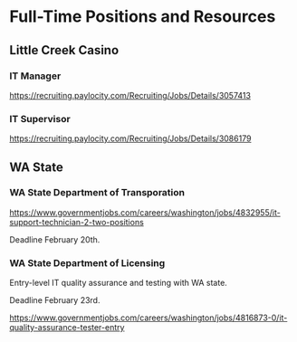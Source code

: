 # Full-Time Positions and Resources

## Little Creek Casino

### IT Manager

https://recruiting.paylocity.com/Recruiting/Jobs/Details/3057413

### IT Supervisor

https://recruiting.paylocity.com/Recruiting/Jobs/Details/3086179

## WA State

### WA State Department of Transporation

https://www.governmentjobs.com/careers/washington/jobs/4832955/it-support-technician-2-two-positions

Deadline February 20th.

### WA State Department of Licensing

Entry-level IT quality assurance and testing with WA state.

Deadline February 23rd.

https://www.governmentjobs.com/careers/washington/jobs/4816873-0/it-quality-assurance-tester-entry

